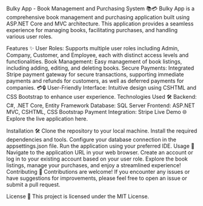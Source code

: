 Bulky App - Book Management and Purchasing System 📚💳
Bulky App is a comprehensive book management and purchasing application built using ASP.NET Core and MVC architecture. This application provides a seamless experience for managing books, facilitating purchases, and handling various user roles.

Features ✨
User Roles: Supports multiple user roles including Admin, Company, Customer, and Employee, each with distinct access levels and functionalities.
Book Management: Easy management of book listings, including adding, editing, and deleting books.
Secure Payments: Integrated Stripe payment gateway for secure transactions, supporting immediate payments and refunds for customers, as well as deferred payments for companies. 💳🔒
User-Friendly Interface: Intuitive design using CSHTML and CSS Bootstrap to enhance user experience.
Technologies Used 🛠️
Backend: C#, .NET Core, Entity Framework
Database: SQL Server
Frontend: ASP.NET MVC, CSHTML, CSS Bootstrap
Payment Integration: Stripe
Live Demo 🌐
Explore the live application here.

Installation 🛠️
Clone the repository to your local machine.
Install the required dependencies and tools.
Configure your database connection in the appsettings.json file.
Run the application using your preferred IDE.
Usage 🚀
Navigate to the application URL in your web browser.
Create an account or log in to your existing account based on your user role.
Explore the book listings, manage your purchases, and enjoy a streamlined experience!
Contributing 🤝
Contributions are welcome! If you encounter any issues or have suggestions for improvements, please feel free to open an issue or submit a pull request.

License 📄
This project is licensed under the MIT License.
